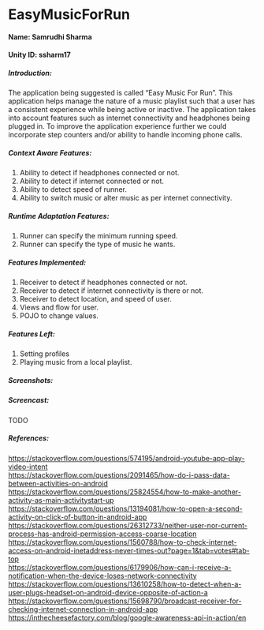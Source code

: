# EasyMusicForRun

#### Name: Samrudhi Sharma <br/>
#### Unity ID: ssharm17 <br/>

##### Introduction: <br/>
The application being suggested is called “Easy Music For Run”. This application helps manage the nature of a music playlist such that a user has a consistent experience while being active or inactive. The application takes into account features such as internet connectivity and headphones being plugged in. To improve the application experience further we could incorporate step counters and/or ability to handle incoming phone calls. <br/>

##### Context Aware Features: <br/>

1. Ability to detect if headphones connected or not.
2. Ability to detect if internet connected or not.
3. Ability to detect speed of runner.
4. Ability to switch music or alter music as per internet connectivity.

##### Runtime Adaptation Features: <br/>

1. Runner can specify the minimum running speed. 
2. Runner can specify the type of music he wants.

##### Features Implemented: <br/>

1. Receiver to detect if headphones connected or not.
2. Receiver to detect if internet connectivity is there or not.
3. Receiver to detect location, and speed of user. 
4. Views and flow for user.
5. POJO to change values.

##### Features Left: <br/>

1. Setting profiles
2. Playing music from a local playlist.

##### Screenshots: <br/>

##### Screencast: <br/>

TODO

##### References: <br/>
https://stackoverflow.com/questions/574195/android-youtube-app-play-video-intent <br/>
https://stackoverflow.com/questions/2091465/how-do-i-pass-data-between-activities-on-android <br/>
https://stackoverflow.com/questions/25824554/how-to-make-another-activity-as-main-activitystart-up <br/>
https://stackoverflow.com/questions/13194081/how-to-open-a-second-activity-on-click-of-button-in-android-app <br/>
https://stackoverflow.com/questions/26312733/neither-user-nor-current-process-has-android-permission-access-coarse-location <br/>
https://stackoverflow.com/questions/1560788/how-to-check-internet-access-on-android-inetaddress-never-times-out?page=1&tab=votes#tab-top <br/>
https://stackoverflow.com/questions/6179906/how-can-i-receive-a-notification-when-the-device-loses-network-connectivity <br/>
https://stackoverflow.com/questions/13610258/how-to-detect-when-a-user-plugs-headset-on-android-device-opposite-of-action-a <br/>
https://stackoverflow.com/questions/15698790/broadcast-receiver-for-checking-internet-connection-in-android-app <br/>
https://inthecheesefactory.com/blog/google-awareness-api-in-action/en<br/>
